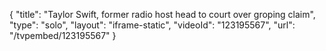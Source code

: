 {
    "title": "Taylor Swift, former radio host head to court over groping claim",
    "type": "solo",
    "layout": "iframe-static",
    "videoId": "123195567",
    "url": "\/tvpembed\/123195567"
}